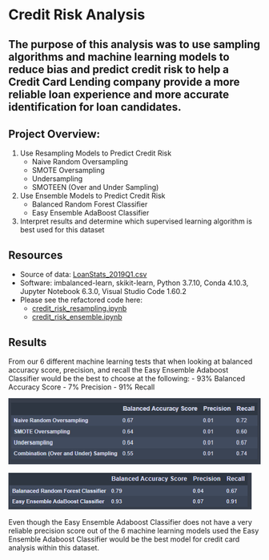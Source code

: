 # Credit Risk Analysis

## The purpose of this analysis was to use sampling algorithms and machine learning models to reduce bias and predict credit risk to help a Credit Card Lending company provide a more reliable loan experience and more accurate identification for loan candidates. 

## Project Overview:
1. Use Resampling Models to Predict Credit Risk
    - Naive Random Oversampling
    - SMOTE Oversampling
    - Undersampling
    - SMOTEEN (Over and Under Sampling)
2. Use Ensemble Models to Predict Credit Risk
    - Balanced Random Forest Classifier
    - Easy Ensemble AdaBoost Classifier
3. Interpret results and determine which supervised learning algorithm is best used for this dataset

## Resources
- Source of data: [LoanStats_2019Q1.csv](https://github.com/mthalken/Credit_Risk_Analysis/blob/main/resources/LoanStats_2019Q1.csv)
- Software: imbalanced-learn, skikit-learn, Python 3.7.10, Conda 4.10.3, Jupyter Notebook 6.3.0, Visual Studio Code 1.60.2
- Please see the refactored code here: 
    - [credit_risk_resampling.ipynb](https://github.com/mthalken/Credit_Risk_Analysis/blob/main/notebooks/credit_risk_resampling.ipynb)
    - [credit_risk_ensemble.ipynb](https://github.com/mthalken/Credit_Risk_Analysis/blob/main/notebooks/credit_risk_ensemble.ipynb)

## Results 

From our 6 different machine learning tests that when looking at balanced accuracy score, precision, and recall the Easy Ensemble Adaboost Classifier would be the best to choose at the following:
    - 93% Balanced Accuracy Score
    - 7% Precision
    - 91% Recall

![png](https://github.com/mthalken/Credit_Risk_Analysis/blob/main/images/resampling_results_table.png)

![png](https://github.com/mthalken/Credit_Risk_Analysis/blob/main/images/ensemble_results_table.png)

Even though the Easy Ensemble Adaboost Classifier does not have a very reliable precision score out of the 6 machine learning models used the Easy Ensemble Adaboost Classifier would be the best model for credit card analysis within this dataset. 
